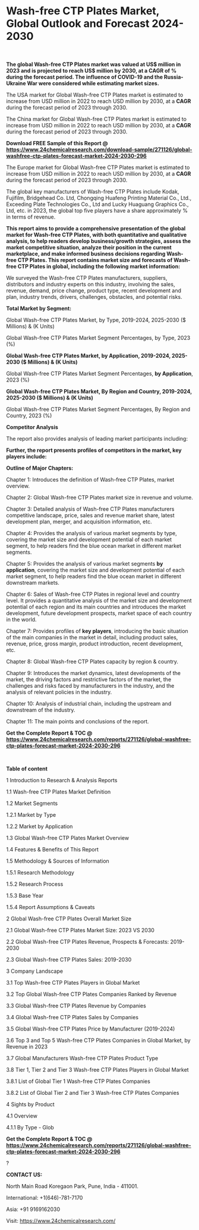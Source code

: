 <h1>Wash-free CTP Plates Market, Global Outlook and Forecast 2024-2030</h1><br/><p><strong>The global Wash-free CTP Plates market was valued at US$ million in 2023 and is projected to reach US$ million by 2030, at a <strong>CAGR</strong> of % during the forecast period. The influence of COVID-19 and the Russia-Ukraine War were considered while estimating market sizes.</strong></p>
 
 
 
 <p>The USA market for Global Wash-free CTP Plates market is estimated to increase from USD million in 2022 to reach USD million by 2030, at a <strong>CAGR</strong> during the forecast period of 2023 through 2030.</p>
 
 
 
 <p>The China market for Global Wash-free CTP Plates market is estimated to increase from USD million in 2022 to reach USD million by 2030, at a <strong>CAGR</strong> during the forecast period of 2023 through 2030.</p>
 
 
 
 <div><b>Download FREE Sample of this Report @ <a href="https://www.24chemicalresearch.com/download-sample/271126/global-washfree-ctp-plates-forecast-market-2024-2030-296">https://www.24chemicalresearch.com/download-sample/271126/global-washfree-ctp-plates-forecast-market-2024-2030-296</a></b></div>
 
 
 
 <p>The Europe market for Global Wash-free CTP Plates market is estimated to increase from USD million in 2022 to reach USD million by 2030, at a <strong>CAGR</strong> during the forecast period of 2023 through 2030.</p>
 
 
 
 <p>The global key manufacturers of Wash-free CTP Plates include Kodak, Fujifilm, Bridgehead Co. Ltd, Chongqing Huafeng Printing Material Co., Ltd., Exceeding Plate Technologies Co., Ltd and Lucky Huaguang Graphics Co., Ltd, etc. in 2023, the global top five players have a share approximately % in terms of revenue.</p>
 
 
 
 <p><strong>This report aims to provide a comprehensive presentation of the global market for Wash-free CTP Plates, with both quantitative and qualitative analysis, to help readers develop business/growth strategies, assess the market competitive situation, analyze their position in the current marketplace, and make informed business decisions regarding Wash-free CTP Plates. This report contains market size and forecasts of Wash-free CTP Plates in global, including the following market information:</strong></p>
 
 
 
 <p>We surveyed the Wash-free CTP Plates manufacturers, suppliers, distributors and industry experts on this industry, involving the sales, revenue, demand, price change, product type, recent development and plan, industry trends, drivers, challenges, obstacles, and potential risks.</p>
 
 
 
 <p><strong>Total Market by Segment:</strong></p>
 
 
 
 <p>Global Wash-free CTP Plates Market, by Type, 2019-2024, 2025-2030 ($ Millions) & (K Units)</p>
 
 
 
 <p>Global Wash-free CTP Plates Market Segment Percentages, by Type, 2023 (%)</p>
 
 
 
 <p><strong>Global Wash-free CTP Plates Market, <strong>by Application</strong>, 2019-2024, 2025-2030 ($ Millions) & (K Units)</strong></p>
 
 
 
 <p>Global Wash-free CTP Plates Market Segment Percentages, <strong>by Application</strong>, 2023 (%)</p>
 
 
 
 <p><strong>Global Wash-free CTP Plates Market, By Region and Country, 2019-2024, 2025-2030 ($ Millions) & (K Units)</strong></p>
 
 
 
 <p>Global Wash-free CTP Plates Market Segment Percentages, By Region and Country, 2023 (%)</p>
 
 
 
 <p><strong>Competitor Analysis</strong></p>
 
 
 
 <p>The report also provides analysis of leading market participants including:</p>
 
 
 
 <p><strong>Further, the report presents profiles of competitors in the market, <strong>key players</strong> include:</strong></p>
 
 
 
 <p><strong>Outline of Major Chapters:</strong></p>
 
 
 
 <p>Chapter 1: Introduces the definition of Wash-free CTP Plates, market overview.</p>
 
 
 
 <p>Chapter 2: Global Wash-free CTP Plates market size in revenue and volume.</p>
 
 
 
 <p>Chapter 3: Detailed analysis of Wash-free CTP Plates manufacturers competitive landscape, price, sales and revenue market share, latest development plan, merger, and acquisition information, etc.</p>
 
 
 
 <p>Chapter 4: Provides the analysis of various market segments by type, covering the market size and development potential of each market segment, to help readers find the blue ocean market in different market segments.</p>
 
 
 
 <p>Chapter 5: Provides the analysis of various market segments <strong>by application</strong>, covering the market size and development potential of each market segment, to help readers find the blue ocean market in different downstream markets.</p>
 
 
 
 <p>Chapter 6: Sales of Wash-free CTP Plates in regional level and country level. It provides a quantitative analysis of the market size and development potential of each region and its main countries and introduces the market development, future development prospects, market space of each country in the world.</p>
 
 
 
 <p>Chapter 7: Provides profiles of <strong>key players</strong>, introducing the basic situation of the main companies in the market in detail, including product sales, revenue, price, gross margin, product introduction, recent development, etc.</p>
 
 
 
 <p>Chapter 8: Global Wash-free CTP Plates capacity by region & country.</p>
 
 
 
 <p>Chapter 9: Introduces the market dynamics, latest developments of the market, the driving factors and restrictive factors of the market, the challenges and risks faced by manufacturers in the industry, and the analysis of relevant policies in the industry.</p>
 
 
 
 <p>Chapter 10: Analysis of industrial chain, including the upstream and downstream of the industry.</p>
 
 
 
 <p>Chapter 11: The main points and conclusions of the report.</p>
 
 
 
 <div><b>Get the Complete Report & TOC @ <a href="https://www.24chemicalresearch.com/reports/271126/global-washfree-ctp-plates-forecast-market-2024-2030-296">https://www.24chemicalresearch.com/reports/271126/global-washfree-ctp-plates-forecast-market-2024-2030-296</a></b></div>
 
 
 
 <p><br />
 
 <b>Table of content</b></p>
 
 
 
 <p>1 Introduction to Research & Analysis Reports<br />
 
 1.1 Wash-free CTP Plates Market Definition<br />
 
 1.2 Market Segments<br />
 
 1.2.1 Market by Type<br />
 
 1.2.2 Market by Application<br />
 
 1.3 Global Wash-free CTP Plates Market Overview<br />
 
 1.4 Features & Benefits of This Report<br />
 
 1.5 Methodology & Sources of Information<br />
 
 1.5.1 Research Methodology<br />
 
 1.5.2 Research Process<br />
 
 1.5.3 Base Year<br />
 
 1.5.4 Report Assumptions & Caveats<br />
 
 2 Global Wash-free CTP Plates Overall Market Size<br />
 
 2.1 Global Wash-free CTP Plates Market Size: 2023 VS 2030<br />
 
 2.2 Global Wash-free CTP Plates Revenue, Prospects & Forecasts: 2019-2030<br />
 
 2.3 Global Wash-free CTP Plates Sales: 2019-2030<br />
 
 3 Company Landscape<br />
 
 3.1 Top Wash-free CTP Plates Players in Global Market<br />
 
 3.2 Top Global Wash-free CTP Plates Companies Ranked by Revenue<br />
 
 3.3 Global Wash-free CTP Plates Revenue by Companies<br />
 
 3.4 Global Wash-free CTP Plates Sales by Companies<br />
 
 3.5 Global Wash-free CTP Plates Price by Manufacturer (2019-2024)<br />
 
 3.6 Top 3 and Top 5 Wash-free CTP Plates Companies in Global Market, by Revenue in 2023<br />
 
 3.7 Global Manufacturers Wash-free CTP Plates Product Type<br />
 
 3.8 Tier 1, Tier 2 and Tier 3 Wash-free CTP Plates Players in Global Market<br />
 
 3.8.1 List of Global Tier 1 Wash-free CTP Plates Companies<br />
 
 3.8.2 List of Global Tier 2 and Tier 3 Wash-free CTP Plates Companies<br />
 
 4 Sights by Product<br />
 
 4.1 Overview<br />
 
 4.1.1 By Type - Glob</p>
 
 
 
 <div><b>Get the Complete Report & TOC @ <a href="https://www.24chemicalresearch.com/reports/271126/global-washfree-ctp-plates-forecast-market-2024-2030-296">https://www.24chemicalresearch.com/reports/271126/global-washfree-ctp-plates-forecast-market-2024-2030-296</a></b></div>
 
 
 
 <p>? </p>
 
 
 
 <p><b>CONTACT US:</b><br />
 
 North Main Road Koregaon Park, Pune, India - 411001.<br />
 
 International: +1(646)-781-7170<br />
 
 Asia: +91 9169162030<br />
 
 Visit: <a href="https://www.24chemicalresearch.com/">https://www.24chemicalresearch.com/</a></p>